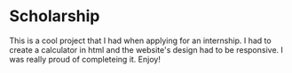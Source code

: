 # Scholarship


This is a cool project that I had when applying for an internship. I had to create a calculator in html and the website's design had to be responsive. I was really proud of completeing it. Enjoy!
